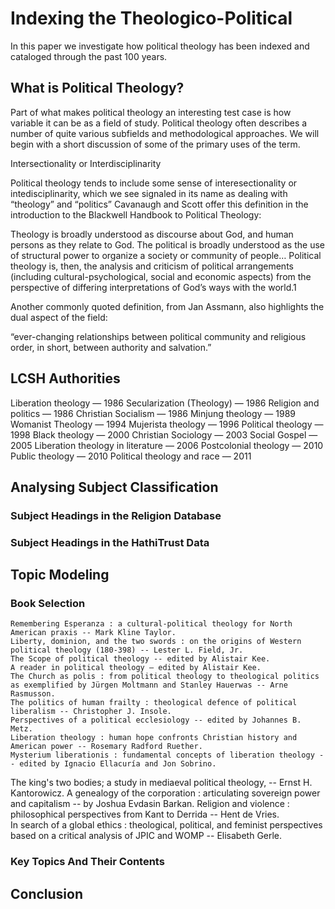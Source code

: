 # Indexing the Theologico-Political 

In this paper we investigate how political theology has been indexed and
cataloged through the past 100 years.

## What is Political Theology? 

Part of what makes political theology an interesting test case is how 
variable it can be as a field of study. Political theology often describes 
a number of quite various subfields and methodological approaches. We will 
begin with a short discussion of some of the primary uses of the term. 

Intersectionality or Interdisciplinarity 

Political theology tends to include some sense of interesectionality or 
intedisciplinarity, which we see signaled in its name as dealing with “theology” 
and “politics” Cavanaugh and Scott offer this definition in the introduction 
to the Blackwell Handbook to Political Theology: 

Theology is broadly understood as discourse about God, and human persons as they 
relate to God. The political is broadly understood as the use of structural power 
to organize a society or community of people… Political theology is, then, the 
analysis and criticism of political arrangements (including cultural-psychological, 
social and economic aspects) from the perspective of differing interpretations of 
God’s ways with the world.1  

Another commonly quoted definition, from Jan Assmann, also highlights the dual 
aspect of the field: 

“ever-changing relationships between political community and religious order, in 
short, between authority and salvation.” 


## LCSH Authorities 

Liberation theology — 1986
Secularization (Theology) — 1986
Religion and politics — 1986 
Christian Socialism — 1986
Minjung theology — 1989
Womanist Theology — 1994
Mujerista theology — 1996
Political theology — 1998
Black theology — 2000
Christian Sociology — 2003
Social Gospel — 2005
Liberation theology in literature — 2006
Postcolonial theology — 2010
Public theology — 2010
Political theology and race — 2011

## Analysing Subject Classification 



### Subject Headings in the Religion Database 


### Subject Headings in the HathiTrust Data 


## Topic Modeling 


### Book Selection

    Remembering Esperanza : a cultural-political theology for North American praxis -- Mark Kline Taylor.  
    Liberty, dominion, and the two swords : on the origins of Western political theology (180-398) -- Lester L. Field, Jr.  
    The Scope of political theology -- edited by Alistair Kee.  
    A reader in political theology – edited by Alistair Kee.  
    The Church as polis : from political theology to theological politics as exemplified by Jürgen Moltmann and Stanley Hauerwas -- Arne Rasmusson.  
    The politics of human frailty : theological defence of political liberalism -- Christopher J. Insole.  
    Perspectives of a political ecclesiology -- edited by Johannes B. Metz.  
    Liberation theology : human hope confronts Christian history and American power -- Rosemary Radford Ruether.  
    Mysterium liberationis : fundamental concepts of liberation theology -- edited by Ignacio Ellacuría and Jon Sobrino.
The king's two bodies; a study in mediaeval political theology, -- Ernst H. Kantorowicz.
A genealogy of the corporation : articulating sovereign power and capitalism -- by Joshua Evdasin Barkan.
Religion and violence : philosophical perspectives from Kant to Derrida -- Hent de Vries.  
In search of a global ethics : theological, political, and feminist perspectives based on a critical analysis of JPIC and WOMP -- Elisabeth Gerle.


### Key Topics And Their Contents 



## Conclusion
